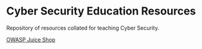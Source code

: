 # Cyber Security Education Resources

Repository of resources collated for teaching Cyber Security.

[OWASP Juice Shop](https://owasp.org/www-project-juice-shop/)
